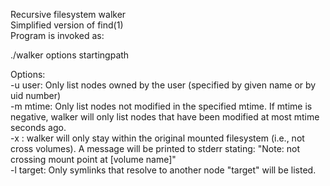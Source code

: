 Recursive filesystem walker <br />
Simplified version of find(1) <br />
Program is invoked as: <br />

./walker options startingpath <br />

Options: <br />
-u user: Only list nodes owned by the user (specified by given name or by uid number) <br />
-m mtime: Only list nodes not modified in the specified mtime. If mtime is negative, walker will only list nodes that have been modified at most mtime seconds ago. <br />
-x : walker will only stay within the original mounted filesystem (i.e., not cross volumes). A message will be printed to stderr stating: "Note: not crossing mount point at [volume name]" <br />
-l target: Only symlinks that resolve to another node "target" will be listed. <br />

